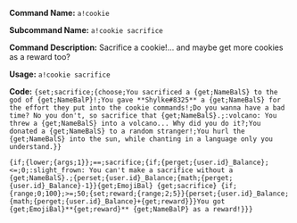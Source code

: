 **Command Name:** `a!cookie`

**Subcommand Name:** `a!cookie sacrifice`

**Command Description:**
Sacrifice a cookie!... and maybe get more cookies as a reward too?

**Usage:**
`a!cookie sacrifice`


**Code:** ```{set;sacrifice;{choose;You sacrificed a {get;NameBalS} to the god of {get;NameBalP}!;You gave **Shylke#8325** a {get;NameBalS} for the effort they put into the cookie commands!;Do you wanna have a bad time? No you don't, so sacrifice that {get;NameBalS}.;:volcano: You threw a {get;NameBalS} into a volcano... Why did you do it?;You donated a {get;NameBalS} to a random stranger!;You hurl the {get;NameBalS} into the sun, while chanting in a language only you understand.}}```

```{if;{lower;{args;1}};==;sacrifice;{if;{perget;{user.id}_Balance};<=;0;:slight_frown: You can't make a sacrifice without a {get;NameBalS}.;{perset;{user.id}_Balance;{math;{perget;{user.id}_Balance}-1}}{get;EmojiBal} {get;sacrifice} {if;{range;0;100};>=;50;{set;reward;{range;2;5}}{perset;{user.id}_Balance;{math;{perget;{user.id}_Balance}+{get;reward}}}You got {get;EmojiBal}**{get;reward}** {get;NameBalP} as a reward!}}}```

